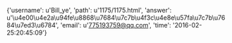 {'username': u'Bill_ye', 'path': u'1175/1175.html', 'answer': u'\u4e00\u4e2a\u94fe\u8868\u7684\u7c7b\u4f3c\u4e8e\u57fa\u7c7b\u7684\u7ed3\u6784', 'email': u'775193759@qq.com', 'time': '2016-02-25:20:45:09'}